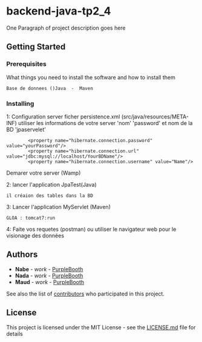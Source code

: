 # backend-java-tp2_4

One Paragraph of project description goes here

## Getting Started


### Prerequisites

What things you need to install the software and how to install them

```
Base de donnees ()Java  -  Maven

```

### Installing

1: Configuration server 
ficher persistence.xml (src/java/resources/META-INF) 
utiliser les informations de votre server 'nom' 'password' et nom de la BD  'jpaservelet'

            <property name="hibernate.connection.password" value="yourPassword"/>
            <property name="hibernate.connection.url" value="jdbc:mysql://localhost/YourBDName"/>
            <property name="hibernate.connection.username" value="Name"/>

Demarer votre server (Wamp)

2: lancer l'application JpaTest(Java)
```
il créaion des tables dans la BD
```

3: Lancer l'application MyServlet (Maven)
```
GLOA : tomcat7:run
```
4: Faite vos requetes (postman) ou utiliser le navigateur web pour le visionage des données



## Authors

* **Nabe** - *work* - [PurpleBooth](https://github.com/diarranabe)
* **Nada** - *work* - [PurpleBooth](https://github.com/nadaez)
* **Maud** - *work* - [PurpleBooth](https://github.com/maudmcok)

See also the list of [contributors](https://github.com/diarranabe/backend-java-tp2_4/contributors) who participated in this project.

## License

This project is licensed under the MIT License - see the [LICENSE.md](LICENSE.md) file for details
